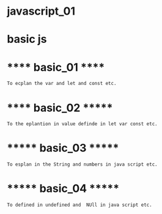 # javascript_01
# basic js

# **** basic_01 ****
   
    To ecplan the var and let and const etc.

# **** basic_02 *****

    To the eplantion in value definde in let var const etc.

# ***** basic_03 *****

    To esplan in the String and numbers in java script etc.

# ***** basic_04 *****

    To defined in undefined and  NUll in java script etc.
